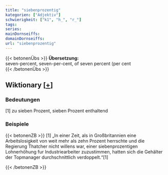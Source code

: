 ```yaml
---
title: "siebenprozentig"
kategorien: ["Adjektiv"]
schwierigkeit: ["k1", "h_", "r_"]
tags:
series:
mainDornseiffs:
domainDornseiffs:
url: "siebenprozentig"
---
```


{{< betonenÜbs >}}
**Übersetzung:**  
seven-percent, seven-per-cent, of seven percent (per cent  
{{< /betonenÜbs >}}

## Wiktionary [[+](https://de.wiktionary.org/wiki/siebenprozentig)]

### Bedeutungen
[1] zu sieben Prozent, sieben Prozent enthaltend  

### Beispiele
{{< betonenZB >}}
[1] „In einer Zeit, als in Großbritannien eine Arbeitslosigkeit von weit mehr als zehn Prozent herrschte und die Regierung Thatcher nicht willens war, einer siebenprozentigen Lohnerhöhung fur Industriearbeiter zuzustimmen, hatten sich die Gehälter der Topmanager durchschnittlich verdoppelt.“[1]  

{{< /betonenZB >}}

